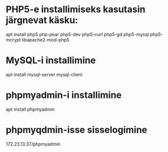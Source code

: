 # PHP5-e installimiseks kasutasin järgnevat käsku:
apt install php5 php-pear php5-dev php5-curl php5-gd php5-mysql php5-mcrypt libapache2-mod-php5

# MySQL-i installimine
apt install mysql-server mysql-client

# phpmyadmin-i installimine
apt install phpmyadmin

# phpmyqdmin-isse sisselogimine
172.23.13.37/phpmyadmin
